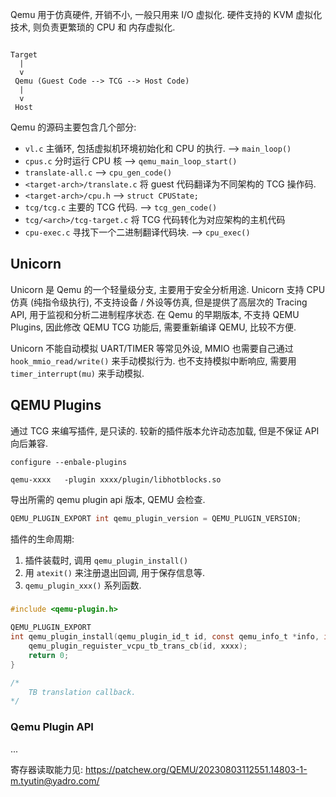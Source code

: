 Qemu 用于仿真硬件, 开销不小, 一般只用来 I/O 虚拟化. 硬件支持的 KVM 虚拟化技术, 则负责更繁琐的 CPU 和 内存虚拟化.

```

Target
  |
  v
 Qemu (Guest Code --> TCG --> Host Code)
  |
  v
 Host
```

Qemu 的源码主要包含几个部分:
- `vl.c` 主循环, 包括虚拟机环境初始化和 CPU 的执行.  --> `main_loop()`
- `cpus.c` 分时运行 CPU 核 --> `qemu_main_loop_start()`
- `translate-all.c` --> `cpu_gen_code()`
- `<target-arch>/translate.c` 将 guest 代码翻译为不同架构的 TCG 操作码. 
- `<target-arch>/cpu.h` --> `struct CPUState;`
- `tcg/tcg.c` 主要的 TCG 代码. --> `tcg_gen_code()`
- `tcg/<arch>/tcg-target.c` 将 TCG 代码转化为对应架构的主机代码
- `cpu-exec.c` 寻找下一个二进制翻译代码块. --> `cpu_exec()`

## Unicorn 

Unicorn 是 Qemu 的一个轻量级分支, 主要用于安全分析用途. Unicorn 支持 CPU 仿真 (纯指令级执行), 不支持设备 / 外设等仿真, 但是提供了高层次的 Tracing API, 用于监视和分析二进制程序状态. 在 Qemu 的早期版本, 不支持 QEMU Plugins, 因此修改 QEMU TCG 功能后, 需要重新编译 QEMU, 比较不方便.

Unicorn 不能自动模拟 UART/TIMER 等常见外设, MMIO 也需要自己通过 `hook_mmio_read/write()` 来手动模拟行为. 也不支持模拟中断响应, 需要用 `timer_interrupt(mu)` 来手动模拟.

## QEMU Plugins 

通过 TCG 来编写插件, 是只读的. 较新的插件版本允许动态加载, 但是不保证 API 向后兼容. 

```
configure --enbale-plugins 

qemu-xxxx   -plugin xxxx/plugin/libhotblocks.so
```

导出所需的 qemu plugin api 版本, QEMU 会检查.
```c
QEMU_PLUGIN_EXPORT int qemu_plugin_version = QEMU_PLUGIN_VERSION;
```

插件的生命周期:

1. 插件装载时, 调用 `qemu_plugin_install()` 
2. 用 `atexit()` 来注册退出回调, 用于保存信息等.
3. `qemu_plugin_xxx()` 系列函数.

### 

```c
#include <qemu-plugin.h>

QEMU_PLUGIN_EXPORT 
int qemu_plugin_install(qemu_plugin_id_t id, const qemu_info_t *info, int argc, char **argv) {
	qemu_plugin_reguister_vcpu_tb_trans_cb(id, xxxx);
	return 0;
}

/*
	TB translation callback. 
*/
```

### Qemu Plugin API 

...

寄存器读取能力见: https://patchew.org/QEMU/20230803112551.14803-1-m.tyutin@yadro.com/